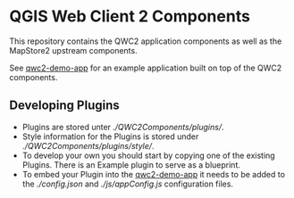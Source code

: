 QGIS Web Client 2 Components
============================

This repository contains the QWC2 application components as well as the
MapStore2 upstream components.

See [qwc2-demo-app](https://github.com/gbd-consult/qwc2-demo-app) for an example application built on top of the QWC2 components.

Developing Plugins
------------------
* Plugins are stored unter *./QWC2Components/plugins/*.
* Style information for the Plugins is stored under *./QWC2Components/plugins/style/*.
* To develop your own you should start by copying one of the existing Plugins. There is an Example plugin to serve as a blueprint.
* To embed your Plugin into the [qwc2-demo-app](https://github.com/gbd-consult/qwc2-demo-app) it needs to be added to the *./config.json* and *./js/appConfig.js* configuration files.
